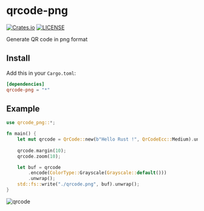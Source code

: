 
# qrcode-png
[![Crates.io](https://img.shields.io/crates/v/qrcode-png.svg?style=flat-square)](https://crates.io/crates/qrcode-png)
[![LICENSE](https://img.shields.io/crates/l/qrcode-png.svg?style=flat-square)](https://crates.io/crates/qrcode-png)
 
Generate QR code in png format
 
## Install

Add this in your `Cargo.toml`:

```toml
[dependencies]
qrcode-png = "*"
```

## Example
 
```rust
use qrcode_png::*;

fn main() {
    let mut qrcode = QrCode::new(b"Hello Rust !", QrCodeEcc::Medium).unwrap();
    
    qrcode.margin(10);
    qrcode.zoom(10);

    let buf = qrcode
        .encode(ColorType::Grayscale(Grayscale::default()))
        .unwrap();
    std::fs::write("./qrcode.png", buf).unwrap();
}
```

![qrcode](https://user-images.githubusercontent.com/23690145/83348739-c4f88d00-a361-11ea-932e-e722e0bd1b65.png)


